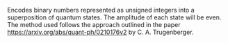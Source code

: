 Encodes binary numbers represented as unsigned integers into a superposition of quantum states. The amplitude of each state will be even. The method used follows the approach outlined in the paper https://arxiv.org/abs/quant-ph/0210176v2 by C. A. Trugenberger.
